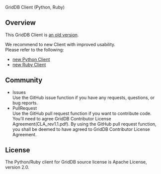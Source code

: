 GridDB Client (Python, Ruby)

## Overview

This GridDB Client is [an old version](README-OLD.md).

We recommend to new Client with improved usability.  
Please refer to the following:
- [new Python Client](https://github.com/griddb/python_client)
- [new Ruby Client](https://github.com/griddb/ruby_client)

## Community

  * Issues  
    Use the GitHub issue function if you have any requests, questions, or bug reports. 
  * PullRequest  
    Use the GitHub pull request function if you want to contribute code.
    You'll need to agree GridDB Contributor License Agreement(CLA_rev1.1.pdf).
    By using the GitHub pull request function, you shall be deemed to have agreed to GridDB Contributor License Agreement.

## License
  
  The Python/Ruby client for GridDB source license is Apache License, version 2.0.
